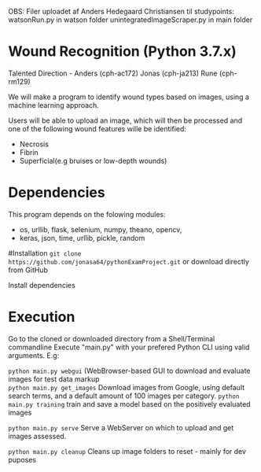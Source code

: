 

OBS: Filer uploadet af Anders Hedegaard Christiansen til studypoints:
          watsonRun.py in watson folder
          unintegratedImageScraper.py in main folder


# Wound Recognition (Python 3.7.x)
Talented Direction - Anders (cph-ac172) Jonas (cph-ja213) Rune (cph-rm129)


We will make a program to identify wound types based on images, using a machine learning approach.

Users will be able to upload an image, which will then be processed and one of the following wound features wille be identified: 

- Necrosis
- Fibrin
- Superficial(e.g bruises or low-depth wounds)

# Dependencies
This program depends on the folowing modules:

- os, urllib, flask, selenium, numpy, theano, opencv, 
- keras, json, time, urllib, pickle, random

#Installation
`git clone https://github.com/jonasa64/pythonExamProject.git`
or download directly from GitHub

Install dependencies 

# Execution 

Go to the cloned or downloaded directory from a Shell/Terminal commandline
Execute "main.py" with your prefered Python CLI using valid arguments. E.g:

`python main.py webgui` (WebBrowser-based GUI to download and evaluate images for test data markup   
`python main.py get_images` Download images from Google, using default search terms, and a default amount of 100 images per category.
`python main.py training` train and save a model based on the positively evaluated images

`python main.py serve` Serve a WebServer on which to upload and get images assessed. 

`python main.py cleanup` Cleans up image folders to reset - mainly for dev puposes 

